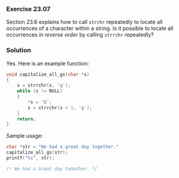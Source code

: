 ### Exercise 23.07

Section 23.6 explains how to call `strchr` repeatedly to locate all occurrences
of a character within a string. Is it possible to locate all occurrences *in
reverse order* by calling `strrchr` repeatedly?

### Solution

Yes. Here is an example function:

```c
void capitalize_all_gs(char *s)
{
    s = strrchr(s, 'g');
    while (s != NULL)
    {
        *s = 'G';
        s = strrchr(s + 1, 'g');
    }
    return;
}
```

Sample usage:

```c
char *str = "We had a great day together."
capitalize_all_gs(str);
printf("%s", str); 

/* We had a Great day toGether. */
```
